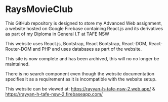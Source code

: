 # RaysMovieClub

This GitHub repository is designed to store my Advanced Web assignment, a website hosted on Google Firebase containing React.js and its derivatives as part of my Diploma in General I.T at TAFE NSW

This website uses React.js, Bootstrap, React Bootstrap, React-DOM, React-Router-DOM and PHP and uses databases as part of the website. 

This site is now complete and has been archived, this will no no longer be maintained.

There is no search component even though the website documentation specifies it as a requirement as it is incompatible with the website setup.

This website can be viewed at: https://rayyan-h-tafe-nsw-2.web.app/ & https://rayyan-h-tafe-nsw-2.firebaseapp.com/
